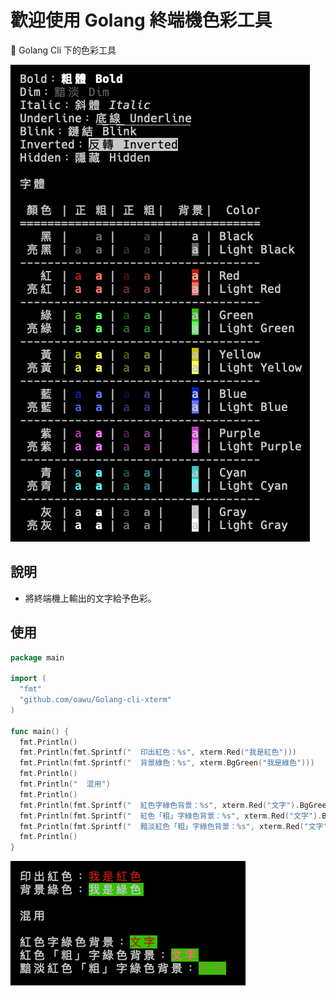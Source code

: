 # 歡迎使用 Golang 終端機色彩工具

🌈 Golang Cli 下的色彩工具

![OAWU's color Cli tool by golang](xterm.png)



## 說明
* 將終端機上輸出的文字給予色彩。


## 使用
``` go
package main

import (
  "fmt"
  "github.com/oawu/Golang-cli-xterm"
)

func main() {
  fmt.Println()
  fmt.Println(fmt.Sprintf("  印出紅色：%s", xterm.Red("我是紅色")))
  fmt.Println(fmt.Sprintf("  背景綠色：%s", xterm.BgGreen("我是綠色")))
  fmt.Println()
  fmt.Println("  混用")
  fmt.Println()
  fmt.Println(fmt.Sprintf("  紅色字綠色背景：%s", xterm.Red("文字").BgGreen()))
  fmt.Println(fmt.Sprintf("  紅色「粗」字綠色背景：%s", xterm.Red("文字").BgGreen().Bold()))
  fmt.Println(fmt.Sprintf("  黯淡紅色「粗」字綠色背景：%s", xterm.Red("文字").BgGreen().Bold().Dim()))
  fmt.Println()
}
```
![Golang-cli-xterm](demo.png)


